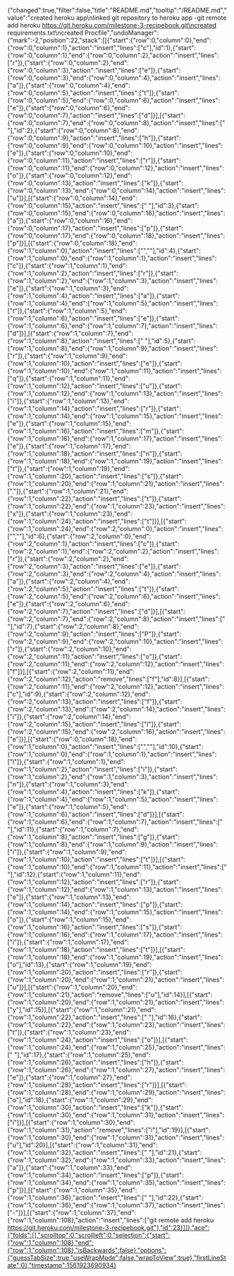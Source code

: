 {"changed":true,"filter":false,"title":"README.md","tooltip":"/README.md","value":"created heroku app\nlinked git repository to heroku app -git remote add heroku https://git.heroku.com/milestone-3-recipebook.git\ncreated requirements.txt\ncreated Procfile","undoManager":{"mark":-2,"position":22,"stack":[[{"start":{"row":0,"column":0},"end":{"row":0,"column":1},"action":"insert","lines":["c"],"id":1},{"start":{"row":0,"column":1},"end":{"row":0,"column":2},"action":"insert","lines":["r"]},{"start":{"row":0,"column":2},"end":{"row":0,"column":3},"action":"insert","lines":["e"]},{"start":{"row":0,"column":3},"end":{"row":0,"column":4},"action":"insert","lines":["a"]},{"start":{"row":0,"column":4},"end":{"row":0,"column":5},"action":"insert","lines":["t"]},{"start":{"row":0,"column":5},"end":{"row":0,"column":6},"action":"insert","lines":["e"]},{"start":{"row":0,"column":6},"end":{"row":0,"column":7},"action":"insert","lines":["d"]}],[{"start":{"row":0,"column":7},"end":{"row":0,"column":8},"action":"insert","lines":[" "],"id":2},{"start":{"row":0,"column":8},"end":{"row":0,"column":9},"action":"insert","lines":["h"]},{"start":{"row":0,"column":9},"end":{"row":0,"column":10},"action":"insert","lines":["e"]},{"start":{"row":0,"column":10},"end":{"row":0,"column":11},"action":"insert","lines":["r"]},{"start":{"row":0,"column":11},"end":{"row":0,"column":12},"action":"insert","lines":["o"]},{"start":{"row":0,"column":12},"end":{"row":0,"column":13},"action":"insert","lines":["k"]},{"start":{"row":0,"column":13},"end":{"row":0,"column":14},"action":"insert","lines":["u"]}],[{"start":{"row":0,"column":14},"end":{"row":0,"column":15},"action":"insert","lines":[" "],"id":3},{"start":{"row":0,"column":15},"end":{"row":0,"column":16},"action":"insert","lines":["a"]},{"start":{"row":0,"column":16},"end":{"row":0,"column":17},"action":"insert","lines":["p"]},{"start":{"row":0,"column":17},"end":{"row":0,"column":18},"action":"insert","lines":["p"]}],[{"start":{"row":0,"column":18},"end":{"row":1,"column":0},"action":"insert","lines":["",""],"id":4},{"start":{"row":1,"column":0},"end":{"row":1,"column":1},"action":"insert","lines":["c"]},{"start":{"row":1,"column":1},"end":{"row":1,"column":2},"action":"insert","lines":["r"]},{"start":{"row":1,"column":2},"end":{"row":1,"column":3},"action":"insert","lines":["e"]},{"start":{"row":1,"column":3},"end":{"row":1,"column":4},"action":"insert","lines":["a"]},{"start":{"row":1,"column":4},"end":{"row":1,"column":5},"action":"insert","lines":["t"]},{"start":{"row":1,"column":5},"end":{"row":1,"column":6},"action":"insert","lines":["e"]},{"start":{"row":1,"column":6},"end":{"row":1,"column":7},"action":"insert","lines":["d"]}],[{"start":{"row":1,"column":7},"end":{"row":1,"column":8},"action":"insert","lines":[" "],"id":5},{"start":{"row":1,"column":8},"end":{"row":1,"column":9},"action":"insert","lines":["r"]},{"start":{"row":1,"column":9},"end":{"row":1,"column":10},"action":"insert","lines":["e"]},{"start":{"row":1,"column":10},"end":{"row":1,"column":11},"action":"insert","lines":["q"]},{"start":{"row":1,"column":11},"end":{"row":1,"column":12},"action":"insert","lines":["u"]},{"start":{"row":1,"column":12},"end":{"row":1,"column":13},"action":"insert","lines":["i"]},{"start":{"row":1,"column":13},"end":{"row":1,"column":14},"action":"insert","lines":["r"]},{"start":{"row":1,"column":14},"end":{"row":1,"column":15},"action":"insert","lines":["e"]},{"start":{"row":1,"column":15},"end":{"row":1,"column":16},"action":"insert","lines":["m"]},{"start":{"row":1,"column":16},"end":{"row":1,"column":17},"action":"insert","lines":["e"]},{"start":{"row":1,"column":17},"end":{"row":1,"column":18},"action":"insert","lines":["n"]},{"start":{"row":1,"column":18},"end":{"row":1,"column":19},"action":"insert","lines":["t"]},{"start":{"row":1,"column":19},"end":{"row":1,"column":20},"action":"insert","lines":["s"]},{"start":{"row":1,"column":20},"end":{"row":1,"column":21},"action":"insert","lines":["."]},{"start":{"row":1,"column":21},"end":{"row":1,"column":22},"action":"insert","lines":["t"]},{"start":{"row":1,"column":22},"end":{"row":1,"column":23},"action":"insert","lines":["x"]},{"start":{"row":1,"column":23},"end":{"row":1,"column":24},"action":"insert","lines":["t"]}],[{"start":{"row":1,"column":24},"end":{"row":2,"column":0},"action":"insert","lines":["",""],"id":6},{"start":{"row":2,"column":0},"end":{"row":2,"column":1},"action":"insert","lines":["c"]},{"start":{"row":2,"column":1},"end":{"row":2,"column":2},"action":"insert","lines":["r"]},{"start":{"row":2,"column":2},"end":{"row":2,"column":3},"action":"insert","lines":["e"]},{"start":{"row":2,"column":3},"end":{"row":2,"column":4},"action":"insert","lines":["a"]},{"start":{"row":2,"column":4},"end":{"row":2,"column":5},"action":"insert","lines":["t"]},{"start":{"row":2,"column":5},"end":{"row":2,"column":6},"action":"insert","lines":["e"]},{"start":{"row":2,"column":6},"end":{"row":2,"column":7},"action":"insert","lines":["d"]}],[{"start":{"row":2,"column":7},"end":{"row":2,"column":8},"action":"insert","lines":[" "],"id":7},{"start":{"row":2,"column":8},"end":{"row":2,"column":9},"action":"insert","lines":["P"]},{"start":{"row":2,"column":9},"end":{"row":2,"column":10},"action":"insert","lines":["r"]},{"start":{"row":2,"column":10},"end":{"row":2,"column":11},"action":"insert","lines":["o"]},{"start":{"row":2,"column":11},"end":{"row":2,"column":12},"action":"insert","lines":["f"]}],[{"start":{"row":2,"column":11},"end":{"row":2,"column":12},"action":"remove","lines":["f"],"id":8}],[{"start":{"row":2,"column":11},"end":{"row":2,"column":12},"action":"insert","lines":["c"],"id":9},{"start":{"row":2,"column":12},"end":{"row":2,"column":13},"action":"insert","lines":["f"]},{"start":{"row":2,"column":13},"end":{"row":2,"column":14},"action":"insert","lines":["i"]},{"start":{"row":2,"column":14},"end":{"row":2,"column":15},"action":"insert","lines":["l"]},{"start":{"row":2,"column":15},"end":{"row":2,"column":16},"action":"insert","lines":["e"]}],[{"start":{"row":0,"column":18},"end":{"row":1,"column":0},"action":"insert","lines":["",""],"id":10},{"start":{"row":1,"column":0},"end":{"row":1,"column":1},"action":"insert","lines":["l"]},{"start":{"row":1,"column":1},"end":{"row":1,"column":2},"action":"insert","lines":["i"]},{"start":{"row":1,"column":2},"end":{"row":1,"column":3},"action":"insert","lines":["n"]},{"start":{"row":1,"column":3},"end":{"row":1,"column":4},"action":"insert","lines":["k"]},{"start":{"row":1,"column":4},"end":{"row":1,"column":5},"action":"insert","lines":["e"]},{"start":{"row":1,"column":5},"end":{"row":1,"column":6},"action":"insert","lines":["d"]}],[{"start":{"row":1,"column":6},"end":{"row":1,"column":7},"action":"insert","lines":[" "],"id":11},{"start":{"row":1,"column":7},"end":{"row":1,"column":8},"action":"insert","lines":["g"]},{"start":{"row":1,"column":8},"end":{"row":1,"column":9},"action":"insert","lines":["i"]},{"start":{"row":1,"column":9},"end":{"row":1,"column":10},"action":"insert","lines":["t"]}],[{"start":{"row":1,"column":10},"end":{"row":1,"column":11},"action":"insert","lines":[" "],"id":12},{"start":{"row":1,"column":11},"end":{"row":1,"column":12},"action":"insert","lines":["r"]},{"start":{"row":1,"column":12},"end":{"row":1,"column":13},"action":"insert","lines":["e"]},{"start":{"row":1,"column":13},"end":{"row":1,"column":14},"action":"insert","lines":["p"]},{"start":{"row":1,"column":14},"end":{"row":1,"column":15},"action":"insert","lines":["o"]},{"start":{"row":1,"column":15},"end":{"row":1,"column":16},"action":"insert","lines":["s"]},{"start":{"row":1,"column":16},"end":{"row":1,"column":17},"action":"insert","lines":["i"]},{"start":{"row":1,"column":17},"end":{"row":1,"column":18},"action":"insert","lines":["t"]}],[{"start":{"row":1,"column":18},"end":{"row":1,"column":19},"action":"insert","lines":["o"],"id":13},{"start":{"row":1,"column":19},"end":{"row":1,"column":20},"action":"insert","lines":["r"]},{"start":{"row":1,"column":20},"end":{"row":1,"column":21},"action":"insert","lines":["u"]}],[{"start":{"row":1,"column":20},"end":{"row":1,"column":21},"action":"remove","lines":["u"],"id":14}],[{"start":{"row":1,"column":20},"end":{"row":1,"column":21},"action":"insert","lines":["y"],"id":15}],[{"start":{"row":1,"column":21},"end":{"row":1,"column":22},"action":"insert","lines":[" "],"id":16},{"start":{"row":1,"column":22},"end":{"row":1,"column":23},"action":"insert","lines":["t"]},{"start":{"row":1,"column":23},"end":{"row":1,"column":24},"action":"insert","lines":["o"]}],[{"start":{"row":1,"column":24},"end":{"row":1,"column":25},"action":"insert","lines":[" "],"id":17},{"start":{"row":1,"column":25},"end":{"row":1,"column":26},"action":"insert","lines":["h"]},{"start":{"row":1,"column":26},"end":{"row":1,"column":27},"action":"insert","lines":["e"]},{"start":{"row":1,"column":27},"end":{"row":1,"column":28},"action":"insert","lines":["r"]}],[{"start":{"row":1,"column":28},"end":{"row":1,"column":29},"action":"insert","lines":["o"],"id":18},{"start":{"row":1,"column":29},"end":{"row":1,"column":30},"action":"insert","lines":["k"]},{"start":{"row":1,"column":30},"end":{"row":1,"column":31},"action":"insert","lines":["i"]}],[{"start":{"row":1,"column":30},"end":{"row":1,"column":31},"action":"remove","lines":["i"],"id":19}],[{"start":{"row":1,"column":30},"end":{"row":1,"column":31},"action":"insert","lines":["u"],"id":20}],[{"start":{"row":1,"column":31},"end":{"row":1,"column":32},"action":"insert","lines":[" "],"id":21},{"start":{"row":1,"column":32},"end":{"row":1,"column":33},"action":"insert","lines":["a"]},{"start":{"row":1,"column":33},"end":{"row":1,"column":34},"action":"insert","lines":["p"]},{"start":{"row":1,"column":34},"end":{"row":1,"column":35},"action":"insert","lines":["p"]}],[{"start":{"row":1,"column":35},"end":{"row":1,"column":36},"action":"insert","lines":[" "],"id":22},{"start":{"row":1,"column":36},"end":{"row":1,"column":37},"action":"insert","lines":["-"]}],[{"start":{"row":1,"column":37},"end":{"row":1,"column":108},"action":"insert","lines":["git remote add heroku https://git.heroku.com/milestone-3-recipebook.git"],"id":23}]]},"ace":{"folds":[],"scrolltop":0,"scrollleft":0,"selection":{"start":{"row":1,"column":108},"end":{"row":1,"column":108},"isBackwards":false},"options":{"guessTabSize":true,"useWrapMode":false,"wrapToView":true},"firstLineState":0},"timestamp":1561923690934}